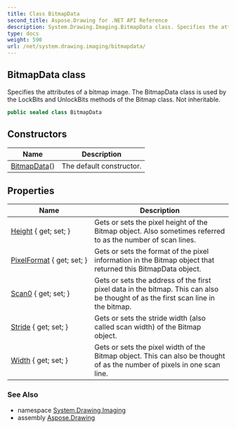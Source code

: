 ```yaml
---
title: Class BitmapData
second_title: Aspose.Drawing for .NET API Reference
description: System.Drawing.Imaging.BitmapData class. Specifies the attributes of a bitmap image. The BitmapData class is used by the LockBits and UnlockBits methods of the Bitmap class. Not inheritable
type: docs
weight: 590
url: /net/system.drawing.imaging/bitmapdata/
---
```

## BitmapData class

Specifies the attributes of a bitmap image. The BitmapData class is used by the LockBits and UnlockBits methods of the Bitmap class. Not inheritable.

```csharp
public sealed class BitmapData
```

## Constructors

| Name | Description |
| --- | --- |
| [BitmapData](bitmapdata/)() | The default constructor. |

## Properties

| Name | Description |
| --- | --- |
| [Height](../../system.drawing.imaging/bitmapdata/height/) { get; set; } | Gets or sets the pixel height of the Bitmap object. Also sometimes referred to as the number of scan lines. |
| [PixelFormat](../../system.drawing.imaging/bitmapdata/pixelformat/) { get; set; } | Gets or sets the format of the pixel information in the Bitmap object that returned this BitmapData object. |
| [Scan0](../../system.drawing.imaging/bitmapdata/scan0/) { get; set; } | Gets or sets the address of the first pixel data in the bitmap. This can also be thought of as the first scan line in the bitmap. |
| [Stride](../../system.drawing.imaging/bitmapdata/stride/) { get; set; } | Gets or sets the stride width (also called scan width) of the Bitmap object. |
| [Width](../../system.drawing.imaging/bitmapdata/width/) { get; set; } | Gets or sets the pixel width of the Bitmap object. This can also be thought of as the number of pixels in one scan line. |

### See Also

* namespace [System.Drawing.Imaging](../../system.drawing.imaging/)
* assembly [Aspose.Drawing](../../)


